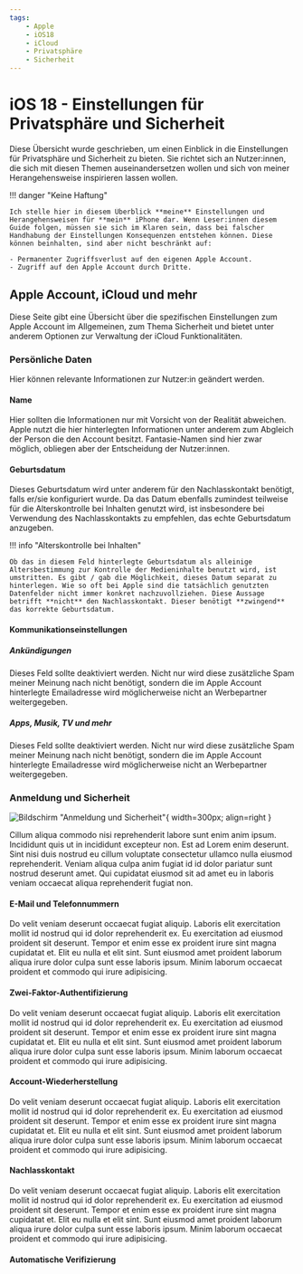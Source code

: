 ```yaml
---
tags:
    - Apple
    - iOS18
    - iCloud
    - Privatsphäre
    - Sicherheit
---
```


# iOS 18 - Einstellungen für Privatsphäre und Sicherheit

Diese Übersicht wurde geschrieben, um einen Einblick in die Einstellungen für Privatsphäre und Sicherheit zu bieten. Sie richtet sich an Nutzer:innen, die sich mit diesen Themen auseinandersetzen wollen und sich von meiner Herangehensweise inspirieren lassen wollen.

<!-- more -->

!!! danger "Keine Haftung"

    Ich stelle hier in diesem Überblick **meine** Einstellungen und Herangehensweisen für **mein** iPhone dar. Wenn Leser:innen diesem Guide folgen, müssen sie sich im Klaren sein, dass bei falscher Handhabung der Einstellungen Konsequenzen entstehen können. Diese können beinhalten, sind aber nicht beschränkt auf:

    - Permanenter Zugriffsverlust auf den eigenen Apple Account.
    - Zugriff auf den Apple Account durch Dritte.

## Apple Account, iCloud und mehr

Diese Seite gibt eine Übersicht über die spezifischen Einstellungen zum Apple Account im Allgemeinen, zum Thema Sicherheit und bietet unter anderem Optionen zur Verwaltung der iCloud Funktionalitäten.

### Persönliche Daten

Hier können relevante Informationen zur Nutzer:in geändert werden.

#### Name
Hier sollten die Informationen nur mit Vorsicht von der Realität abweichen. Apple nutzt die hier hinterlegten Informationen unter anderem zum Abgleich der Person die den Account besitzt. Fantasie-Namen sind hier zwar möglich, obliegen aber der Entscheidung der Nutzer:innen. 

#### Geburtsdatum
Dieses Geburtsdatum wird unter anderem für den Nachlasskontakt benötigt, falls er/sie konfiguriert wurde. Da das Datum ebenfalls zumindest teilweise für die Alterskontrolle bei Inhalten genutzt wird, ist insbesondere bei Verwendung des Nachlasskontakts zu empfehlen, das echte Geburtsdatum anzugeben.

!!! info "Alterskontrolle bei Inhalten"

    Ob das in diesem Feld hinterlegte Geburtsdatum als alleinige Altersbestimmung zur Kontrolle der Medieninhalte benutzt wird, ist umstritten. Es gibt / gab die Möglichkeit, dieses Datum separat zu hinterlegen. Wie so oft bei Apple sind die tatsächlich genutzten Datenfelder nicht immer konkret nachzuvollziehen. Diese Aussage betrifft **nicht** den Nachlasskontakt. Dieser benötigt **zwingend** das korrekte Geburtsdatum.

#### Kommunikationseinstellungen

##### Ankündigungen

Dieses Feld sollte deaktiviert werden. Nicht nur wird diese zusätzliche Spam meiner Meinung nach nicht benötigt, sondern die im Apple Account hinterlegte Emailadresse wird möglicherweise nicht an Werbepartner weitergegeben.

##### Apps, Musik, TV und mehr

Dieses Feld sollte deaktiviert werden. Nicht nur wird diese zusätzliche Spam meiner Meinung nach nicht benötigt, sondern die im Apple Account hinterlegte Emailadresse wird möglicherweise nicht an Werbepartner weitergegeben.

### Anmeldung und Sicherheit

![Bildschirm "Anmeldung und Sicherheit"](./assets/anmeldung_sicherheit.png){ width=300px; align=right }


Cillum aliqua commodo nisi reprehenderit labore sunt enim anim ipsum. Incididunt quis ut in incididunt excepteur non. Est ad Lorem enim deserunt. Sint nisi duis nostrud eu cillum voluptate consectetur ullamco nulla eiusmod reprehenderit. Veniam aliqua culpa anim fugiat id id dolor pariatur sunt nostrud deserunt amet. Qui cupidatat eiusmod sit ad amet eu in laboris veniam occaecat aliqua reprehenderit fugiat non.

#### E-Mail und Telefonnummern

Do velit veniam deserunt occaecat fugiat aliquip. Laboris elit exercitation mollit id nostrud qui id dolor reprehenderit ex. Eu exercitation ad eiusmod proident sit deserunt. Tempor et enim esse ex proident irure sint magna cupidatat et. Elit eu nulla et elit sint. Sunt eiusmod amet proident laborum aliqua irure dolor culpa sunt esse laboris ipsum. Minim laborum occaecat proident et commodo qui irure adipisicing.

#### Zwei-Faktor-Authentifizierung

Do velit veniam deserunt occaecat fugiat aliquip. Laboris elit exercitation mollit id nostrud qui id dolor reprehenderit ex. Eu exercitation ad eiusmod proident sit deserunt. Tempor et enim esse ex proident irure sint magna cupidatat et. Elit eu nulla et elit sint. Sunt eiusmod amet proident laborum aliqua irure dolor culpa sunt esse laboris ipsum. Minim laborum occaecat proident et commodo qui irure adipisicing.

#### Account-Wiederherstellung

Do velit veniam deserunt occaecat fugiat aliquip. Laboris elit exercitation mollit id nostrud qui id dolor reprehenderit ex. Eu exercitation ad eiusmod proident sit deserunt. Tempor et enim esse ex proident irure sint magna cupidatat et. Elit eu nulla et elit sint. Sunt eiusmod amet proident laborum aliqua irure dolor culpa sunt esse laboris ipsum. Minim laborum occaecat proident et commodo qui irure adipisicing.

#### Nachlasskontakt

Do velit veniam deserunt occaecat fugiat aliquip. Laboris elit exercitation mollit id nostrud qui id dolor reprehenderit ex. Eu exercitation ad eiusmod proident sit deserunt. Tempor et enim esse ex proident irure sint magna cupidatat et. Elit eu nulla et elit sint. Sunt eiusmod amet proident laborum aliqua irure dolor culpa sunt esse laboris ipsum. Minim laborum occaecat proident et commodo qui irure adipisicing.

#### Automatische Verifizierung
